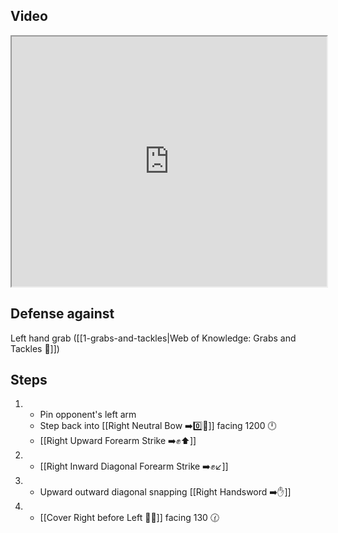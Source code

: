 ## Video

<iframe src="https://www.youtube.com/embed/IXZ6kr4VHQw?start=123&end=138" width="100%" height="400"></iframe>

## Defense against

Left hand grab ([[1-grabs-and-tackles|Web of Knowledge: Grabs and Tackles 🤝]])
## Steps

1. - Pin opponent's left arm
   - Step back into [[Right Neutral Bow ➡️0️⃣🦶]] facing 1200 🕛
   - [[Right Upward Forearm Strike ➡️✊⬆️]]
2. - [[Right Inward Diagonal Forearm Strike ➡️✊↙️]]
3. - Upward outward diagonal snapping [[Right Handsword ➡️✋]]
4. - [[Cover Right before Left 🦶🔄]] facing 130 🕜

